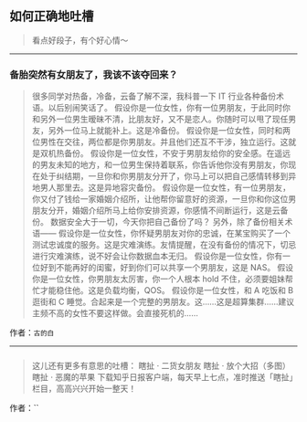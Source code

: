 ## 如何正确地吐槽

> 看点好段子，有个好心情～


 
---

### 备胎突然有女朋友了，我该不该夺回来？

> 很多同学对热备，冷备，云备了解不深，我科普一下 IT 行业各种备份术语。以后别闹笑话了。
> 假设你是一位女性，你有一位男朋友，于此同时你和另外一位男生暧昧不清，比朋友好，又不是恋人。你随时可以甩了现任男友，另外一位马上就能补上。这是冷备份。
> 假设你是一位女性，同时和两位男性在交往，两位都是你男朋友。并且他们还互不干涉，独立运行。这就是双机热备份。
> 假设你是一位女性，不安于男朋友给你的安全感。在遥远的男友未知的地方，和一位男生保持着联系，你告诉他你没有男朋友，你现在处于纠结期，一旦你和你男朋友分开了，你马上可以把自己感情转移到异地男人那里去。这是异地容灾备份。
> 假设你是一位女性，有一位男朋友，你又付了钱给一家婚姻介绍所，让他帮你留意好的资源，一旦你和你这位男朋友分开，婚姻介绍所马上给你安排资源，你感情不间断运行，这是云备份。
> 数据安全大于一切，今天你把自己备份了吗？
> 另外，除了备份相关术语——
> 假设你是一位女性，你怀疑男朋友对你的忠诚，在某宝购买了一个测试忠诚度的服务。这是灾难演练。友情提醒，在没有备份的情况下，切忌进行灾难演练，说不好会让你数据血本无归。
> 假设你是一位女性，你有一位好到不能再好的闺蜜，好到你们可以共享一个男朋友，这是 NAS。
> 假设你是一位女性，你男朋友太厉害，你一个人根本 hold 不住，必须要姐妹帮忙才能稳住他。这是负载均衡，QOS。
> 假设你是一位女性，和 A 吃饭和 B 逛街和 C 睡觉。合起来是一个完整的男朋友。这……这是超算集群……建议主频不高的女性不要这样做。会直接死机的……


作者：`古的白`

---

### 

> 这儿还有更多有意思的吐槽：
> 瞎扯 · 二货女朋友
> 瞎扯 · 放个大招（多图）
> 瞎扯 · 恶魔的苹果
> 下载知乎日报客户端，每天早上七点，准时推送「瞎扯」栏目，高高兴兴开始一整天！


作者：``